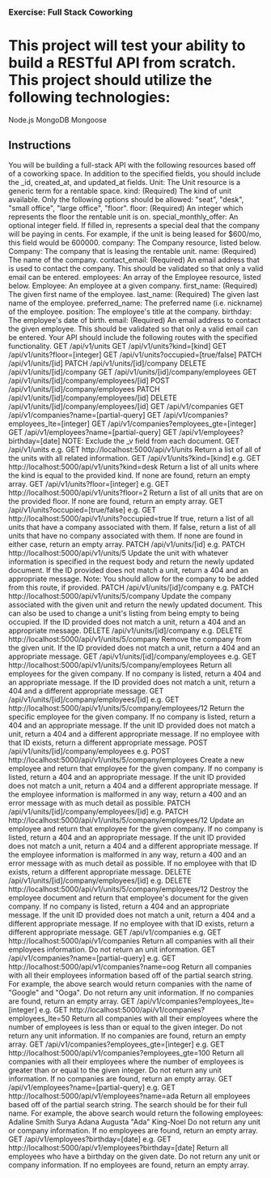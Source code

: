 ### Exercise: Full Stack Coworking
# This project will test your ability to build a RESTful API from scratch. This project should utilize the following technologies:
Node.js
MongoDB
Mongoose
## Instructions
You will be building a full-stack API with the following resources based off of a coworking space. In addition to the specified fields, you should include the _id, created_at, and updated_at fields.
Unit: The Unit resource is a generic term for a rentable space. 
kind: (Required) The kind of unit available. Only the following options should be allowed: "seat", "desk", "small office", "large office", "floor".
floor: (Required) An integer which represents the floor the rentable unit is on.
special_monthly_offer: An optional integer field. If filled in, represents a special deal that the company will be paying in cents. For example, if the unit is being leased for $600/mo, this field would be 600000.
company: The Company resource, listed below.
Company: The company that is leasing the rentable unit. 
name: (Required) The name of the company.
contact_email: (Required) An email address that is used to contact the company. This should be validated so that only a valid email can be entered.
employees: An array of the Employee resource, listed below.
Employee: An employee at a given company. 
first_name: (Required) The given first name of the employee.
last_name: (Required) The given last name of the employee.
preferred_name: The preferred name (i.e. nickname) of the employee.
position: The employee's title at the company.
birthday: The employee's date of birth.
email: (Required) An email address to contact the given employee. This should be validated so that only a valid email can be entered.
Your API should include the following routes with the specified functionality.
 GET /api/v1/units
 GET /api/v1/units?kind=[kind]
 GET /api/v1/units?floor=[integer]
 GET /api/v1/units?occupied=[true/false]
 PATCH /api/v1/units/[id]
 PATCH /api/v1/units/[id]/company
 DELETE /api/v1/units/[id]/company
 GET /api/v1/units/[id]/company/employees
 GET /api/v1/units/[id]/company/employees/[id]
 POST /api/v1/units/[id]/company/employees
 PATCH /api/v1/units/[id]/company/employees/[id]
 DELETE /api/v1/units/[id]/company/employees/[id]
 GET /api/v1/companies
 GET /api/v1/companies?name=[partial-query]
 GET /api/v1/companies?employees_lte=[integer]
 GET /api/v1/companies?employees_gte=[integer]
 GET /api/v1/employees?name=[partial-query]
 GET /api/v1/employees?birthday=[date]
NOTE: Exclude the _v field from each document.
GET /api/v1/units
e.g. GET http://localhost:5000/api/v1/units
Return a list of all of the units with all related information.
GET /api/v1/units?kind=[kind]
e.g. GET http://localhost:5000/api/v1/units?kind=desk
Return a list of all units where the kind is equal to the provided kind. If none are found, return an empty array.
GET /api/v1/units?floor=[integer]
e.g. GET http://localhost:5000/api/v1/units?floor=2
Return a list of all units that are on the provided floor. If none are found, return an empty array.
GET /api/v1/units?occupied=[true/false]
e.g. GET http://localhost:5000/api/v1/units?occupied=true
If true, return a list of all units that have a company associated with them. If false, return a list of all units that have no company associated with them. If none are found in either case, return an empty array.
PATCH /api/v1/units/[id]
e.g. PATCH http://localhost:5000/api/v1/units/5
Update the unit with whatever information is specified in the request body and return the newly updated document. If the ID provided does not match a unit, return a 404 and an appropriate message. Note: You should allow for the company to be added from this route, if provided.
PATCH /api/v1/units/[id]/company
e.g. PATCH http://localhost:5000/api/v1/units/5/company
Update the company associated with the given unit and return the newly updated document. This can also be used to change a unit's listing from being empty to being occupied. If the ID provided does not match a unit, return a 404 and an appropriate message.
DELETE /api/v1/units/[id]/company
e.g. DELETE http://localhost:5000/api/v1/units/5/company
Remove the company from the given unit. If the ID provided does not match a unit, return a 404 and an appropriate message.
GET /api/v1/units/[id]/company/employees
e.g. GET http://localhost:5000/api/v1/units/5/company/employees
Return all employees for the given company. If no company is listed, return a 404 and an appropriate message. If the ID provided does not match a unit, return a 404 and a different appropriate message.
GET /api/v1/units/[id]/company/employees/[id]
e.g. GET http://localhost:5000/api/v1/units/5/company/employees/12
Return the specific employee for the given company. If no company is listed, return a 404 and an appropriate message. If the unit ID provided does not match a unit, return a 404 and a different appropriate message. If no employee with that ID exists, return a different appropriate message.
POST /api/v1/units/[id]/company/employees
e.g. POST http://localhost:5000/api/v1/units/5/company/employees
Create a new employee and return that employee for the given company. If no company is listed, return a 404 and an appropriate message. If the unit ID provided does not match a unit, return a 404 and a different appropriate message. If the employee information is malformed in any way, return a 400 and an error message with as much detail as possible.
PATCH /api/v1/units/[id]/company/employees/[id]
e.g. PATCH http://localhost:5000/api/v1/units/5/company/employees/12
Update an employee and return that employee for the given company. If no company is listed, return a 404 and an appropriate message. If the unit ID provided does not match a unit, return a 404 and a different appropriate message. If the employee information is malformed in any way, return a 400 and an error message with as much detail as possible. If no employee with that ID exists, return a different appropriate message.
DELETE /api/v1/units/[id]/company/employees/[id]
e.g. DELETE http://localhost:5000/api/v1/units/5/company/employees/12
Destroy the employee document and return that employee's document for the given company. If no company is listed, return a 404 and an appropriate message. If the unit ID provided does not match a unit, return a 404 and a different appropriate message. If no employee with that ID exists, return a different appropriate message.
GET /api/v1/companies
e.g. GET http://localhost:5000/api/v1/companies
Return all companies with all their employees information. Do not return an unit information.
GET /api/v1/companies?name=[partial-query]
e.g. GET http://localhost:5000/api/v1/companies?name=oog
Return all companies with all their employees information based off of the partial search string. For example, the above search would return companies with the name of "Google" and "Ooga". Do not return any unit information. If no companies are found, return an empty array.
GET /api/v1/companies?employees_lte=[integer]
e.g. GET http://localhost:5000/api/v1/companies?employees_lte=50
Return all companies with all their employees where the number of employees is less than or equal to the given integer. Do not return any unit information. If no companies are found, return an empty array.
GET /api/v1/companies?employees_gte=[integer]
e.g. GET http://localhost:5000/api/v1/companies?employees_gte=100
Return all companies with all their employees where the number of employees is greater than or equal to the given integer. Do not return any unit information. If no companies are found, return an empty array.
GET /api/v1/employees?name=[partial-query]
e.g. GET http://localhost:5000/api/v1/employees?name=ada
Return all employees based off of the partial search string. The search should be for their full name. For example, the above search would return the following employees:
Adaline Smith
Surya Adana
Augusta "Ada" King-Noel
Do not return any unit or company information. If no employees are found, return an empty array.
GET /api/v1/employees?birthday=[date]
e.g. GET http://localhost:5000/api/v1/employees?birthday=[date]
Return all employees who have a birthday on the given date. Do not return any unit or company information. If no employees are found, return an empty array.